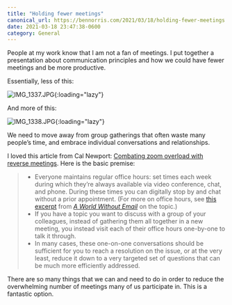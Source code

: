 ```yaml
---
title: "Holding fewer meetings"
canonical_url: https://bennorris.com/2021/03/18/holding-fewer-meetings
date: 2021-03-18 23:47:38-0600
category: General
---
```


People at my work know that I am not a fan of meetings. I put together a presentation about communication principles and how we could have fewer meetings and be more productive.

Essentially, less of this:

![IMG_1337.JPG](https://world.hey.com/bennorris/2fc104bd/representations/eyJfcmFpbHMiOnsibWVzc2FnZSI6IkJBaHBCQXpYVnhNPSIsImV4cCI6bnVsbCwicHVyIjoiYmxvYl9pZCJ9fQ==--5b6632f195a8f2fecd16014c657c43bc0289402c/eyJfcmFpbHMiOnsibWVzc2FnZSI6IkJBaDdDam9MWm05eWJXRjBTU0lJU2xCSEJqb0dSVlE2RkhKbGMybDZaVjkwYjE5c2FXMXBkRnNIYVFLQUIya0NBQVU2REhGMVlXeHBkSGxwU3pvTGJHOWhaR1Z5ZXdZNkNYQmhaMlV3T2cxamIyRnNaWE5qWlZRPSIsImV4cCI6bnVsbCwicHVyIjoidmFyaWF0aW9uIn19--afd0597065e95e7fda232779605f74232acbb77e/IMG_1337.JPG){:loading="lazy"}

And more of this:

![IMG_1338.JPG](https://world.hey.com/bennorris/2fc104bd/representations/eyJfcmFpbHMiOnsibWVzc2FnZSI6IkJBaHBCRm5YVnhNPSIsImV4cCI6bnVsbCwicHVyIjoiYmxvYl9pZCJ9fQ==--6f7a1df2fd43683ed5fa63c00ddeb38950999049/eyJfcmFpbHMiOnsibWVzc2FnZSI6IkJBaDdDam9MWm05eWJXRjBTU0lJU2xCSEJqb0dSVlE2RkhKbGMybDZaVjkwYjE5c2FXMXBkRnNIYVFLQUIya0NBQVU2REhGMVlXeHBkSGxwU3pvTGJHOWhaR1Z5ZXdZNkNYQmhaMlV3T2cxamIyRnNaWE5qWlZRPSIsImV4cCI6bnVsbCwicHVyIjoidmFyaWF0aW9uIn19--afd0597065e95e7fda232779605f74232acbb77e/IMG_1338.JPG){:loading="lazy"}

We need to move away from group gatherings that often waste many people’s time, and embrace individual conversations and relationships.

I loved this article from Cal Newport: <a href="https://www.calnewport.com/blog/2021/03/18/combating-zoom-overload-with-reverse-meetings/">Combating zoom overload with reverse meetings</a>. Here is the basic premise:

<blockquote><ul><li>Everyone maintains regular office hours: set times each week during which they’re always available via video conference, chat, and phone. During these times you can digitally stop by and chat without a prior appointment. (For more on office hours, see <a href="https://www.fastcompany.com/90610764/completely-had-it-with-email-give-personal-personal-office-hours-a-try">this excerpt</a> from <a href="https://www.amazon.com/gp/product/0525536558/ref=as_li_qf_asin_il_tl?ie=UTF8&amp;tag=stuhac-20&amp;creative=9325&amp;linkCode=as2&amp;creativeASIN=0525536558&amp;linkId=b21bad29be593b14442630aa5d3e5612"><em>A World Without Email</em></a> on the topic.)</li><li>If you have a topic you want to discuss with a group of your colleagues, instead of gathering them all together in a new meeting, you instead visit each of their office hours one-by-one to talk it through.</li><li>In many cases, these one-on-one conversations should be sufficient for you to reach a resolution on the issue, or at the very least, reduce it down to a very targeted set of questions that can be much more efficiently addressed.</li></ul></blockquote>

There are so many things that we can and need to do in order to reduce the overwhelming number of meetings many of us participate in. This is a fantastic option.
